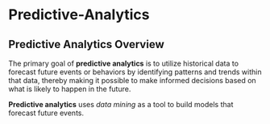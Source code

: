 # Predictive-Analytics

<h2>Predictive Analytics Overview</h2>

<p>The primary goal of <strong>predictive analytics</strong> is to utilize historical data to forecast future events or behaviors by identifying patterns and trends within that data, thereby making it possible to make informed decisions based on what is likely to happen in the future.</p>

<p><strong>Predictive analytics</strong> uses <em>data mining</em> as a tool to build models that forecast future events.</p>
